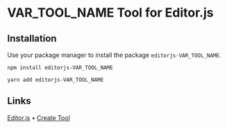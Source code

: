 # VAR_TOOL_NAME Tool for Editor.js

## Installation

Use your package manager to install the package `editorjs-VAR_TOOL_NAME`.

```
npm install editorjs-VAR_TOOL_NAME

yarn add editorjs-VAR_TOOL_NAME
```

## Links

[Editor.js](https://editorjs.io) • [Create Tool](https://github.com/editor-js/create-tool)